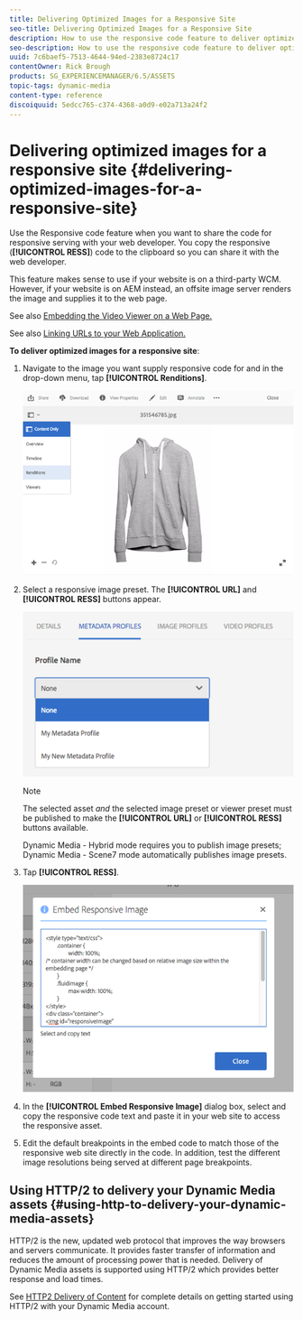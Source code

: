 ```yaml
---
title: Delivering Optimized Images for a Responsive Site
seo-title: Delivering Optimized Images for a Responsive Site
description: How to use the responsive code feature to deliver optimized images
seo-description: How to use the responsive code feature to deliver optimized images
uuid: 7c6baef5-7513-4644-94ed-2383e8724c17
contentOwner: Rick Brough
products: SG_EXPERIENCEMANAGER/6.5/ASSETS
topic-tags: dynamic-media
content-type: reference
discoiquuid: 5edcc765-c374-4368-a0d9-e02a713a24f2
---
```


# Delivering optimized images for a responsive site {#delivering-optimized-images-for-a-responsive-site}

Use the Responsive code feature when you want to share the code for responsive serving with your web developer. You copy the responsive (**[!UICONTROL RESS]**) code to the clipboard so you can share it with the web developer.

This feature makes sense to use if your website is on a third-party WCM. However, if your website is on AEM instead, an offsite image server renders the image and supplies it to the web page.

See also [Embedding the Video Viewer on a Web Page.](embed-code.md)

See also [Linking URLs to your Web Application.](linking-urls-to-yourwebapplication.md)

**To deliver optimized images for a responsive site**:

1. Navigate to the image you want supply responsive code for and in the drop-down menu, tap **[!UICONTROL Renditions]**.

   ![chlimage_1-408](assets/chlimage_1-408.png)

1. Select a responsive image preset. The **[!UICONTROL URL]** and **[!UICONTROL RESS]** buttons appear.

   ![chlimage_1-409](assets/chlimage_1-208.png)

   >[!NOTE]
   >
   >The selected asset *and* the selected image preset or viewer preset must be published to make the **[!UICONTROL URL]** or **[!UICONTROL RESS]** buttons available.
   >
   >Dynamic Media - Hybrid mode requires you to publish image presets; Dynamic Media - Scene7 mode automatically publishes image presets.

1. Tap **[!UICONTROL RESS]**.

    ![chlimage_1-410](assets/chlimage_1-410.png)

1. In the **[!UICONTROL Embed Responsive Image]** dialog box, select and copy the responsive code text and paste it in your web site to access the responsive asset.
1. Edit the default breakpoints in the embed code to match those of the responsive web site directly in the code. In addition, test the different image resolutions being served at different page breakpoints.

## Using HTTP/2 to delivery your Dynamic Media assets {#using-http-to-delivery-your-dynamic-media-assets}

HTTP/2 is the new, updated web protocol that improves the way browsers and servers communicate. It provides faster transfer of information and reduces the amount of processing power that is needed. Delivery of Dynamic Media assets is supported using HTTP/2 which provides better response and load times.

See [HTTP2 Delivery of Content](http2.md) for complete details on getting started using HTTP/2 with your Dynamic Media account.
